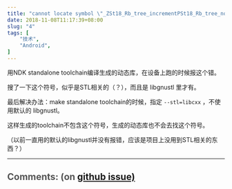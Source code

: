 ```yaml
---
title: "cannot locate symbol \"_ZSt18_Rb_tree_incrementPSt18_Rb_tree_node_base\""
date: 2018-11-08T11:17:39+08:00
slug: "4"
tags: [
    "技术",
    "Android",
]
---
```


用NDK standalone toolchain编译生成的动态库，在设备上跑的时候报这个错。

搜了一下这个符号，似乎是STL相关的（？），而且是 libgnustl 里才有。

最后解决办法：make standalone toolchain的时候，指定 `--stl=libcxx` ，不使用默认的 libgnustl。

这样生成的toolchain不包含这个符号，生成的动态库也不会去找这个符号。

（以前一直用的默认的libgnustl并没有报错，应该是项目上没用到STL相关的东西？）


<hr style="width: 100%"/>

<h1 style="font-size: 1.5em;color:#555;font-weight: bold;">Comments: (on <a href="https://github.com/jrdeng/jrdeng.github.io/issues/4">github issue)</a></h1>


<script src="https://utteranc.es/client.js"
        repo="jrdeng/jrdeng.github.io"
        issue-number="4"
        theme="github-light"
        crossorigin="anonymous"
        async>
</script>
